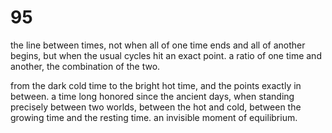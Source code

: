 # 95

the line between times, not when all of one time ends and all of another begins, but when the usual cycles hit an exact point. a ratio of one time and another, the combination of the two.

from the dark cold time to the bright hot time, and the points exactly in between. a time long honored since the ancient days, when standing precisely between two worlds, between the hot and cold, between the growing time and the resting time. an invisible moment of equilibrium. 